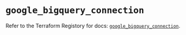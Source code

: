 # `google_bigquery_connection`

Refer to the Terraform Registory for docs: [`google_bigquery_connection`](https://registry.terraform.io/providers/hashicorp/google/4.75.0/docs/resources/bigquery_connection).
